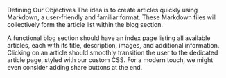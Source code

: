 Defining Our Objectives
The idea is to create articles quickly using Markdown, a user-friendly and familiar format. These Markdown files will collectively form the article list within the blog section.

A functional blog section should have an index page listing all available articles, each with its title, description, images, and additional information. Clicking on an article should smoothly transition the user to the dedicated article page, styled with our custom CSS. For a modern touch, we might even consider adding share buttons at the end.